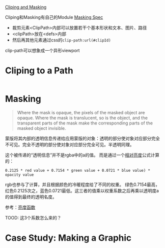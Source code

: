 [Cliping and Masking](https://www.w3.org/TR/SVG2/render.html#ClippingAndMasking)

Cliping和Masking有自己的Module
[Masking Spec](https://www.w3.org/TR/css-masking-1/)

- 裁剪元素\<ClipPath>内部可以放置若干个基本形状和文本、图片、路径
- \<clipPath>放在\<defs>内部
- 然后再其他元素通过css的`clip-path:url(#clipId)`

clip-path可以想象成一个异形viewport

# Cliping to a Path

```svg

```

# Masking
> Where the mask is opaque, the pixels of the masked object are opaque.
Where the mask is translucent, so is the object, and the transparent parts of the mask
make the corresponding parts of the masked object invisible.

蒙版将其内部的透明信息传递给应用蒙版的对象：透明的部分使对象对应部分完全不可见。完全不透明的部分使对象对应部分完全可见。半透明同理。

这个被传递的“透明信息”并不是rgba中的a的值。
而是通过一个[相对亮度](https://en.wikipedia.org/wiki/Relative_luminance)公式计算的：

```
0.2125 * red value + 0.7154 * green value + 0.0721 * blue value) * opacity value
```

rgb也参与了计算，并且根据颜色的冷暖程度给了不同的权重。
绿色0.7154最高，红色0.2125次之，蓝色0.0721最低。这三者的值乘以权重系数之后再乘以透明度a的值得到最终的透明名度。


参考：[亮度函数](https://en.wikipedia.org/wiki/Luminosity_function)

TOOD: 这3个系数怎么来的？

# Case Study: Making a Graphic